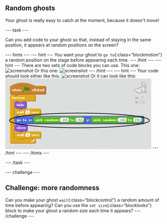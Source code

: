 ## Random ghosts

Your ghost is really easy to catch at the moment, because it doesn't move!

--- task ---

Can you add code to your ghost so that, instead of staying in the same position, it appears at random positions on the screen?

--- hints ---
--- hint ---
You want your ghost to `go to`{:class=”blockmotion”} a random position on the stage before appearing each time.
--- /hint ---
--- hint ---
There are two sets of code blocks you can use.
This one:
![screenshot](images/ghost-random-blocks-1.png)
Or this one:
![screenshot](images/ghost-random-blocks-2.png)
--- /hint ---
--- hint ---
Your code should look either like this:
![screenshot](images/ghost-random-code-1.png)
Or it can look like this:
![screenshot](images/ghost-random-code-2.png)
--- /hint ---
--- /hints ---

--- /task ---

--- challenge ---
## Challenge: more randomness
Can you make your ghost `wait`{:class=”blockcontrol”}
 a random amount of time before appearing? Can you use the `set size`{:class=”blocklooks”} block to make your ghost a random size each time it appears?
--- /challenge ---
